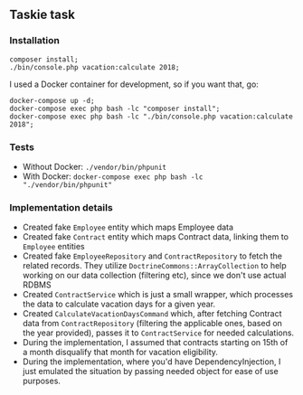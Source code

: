 ## Taskie task

### Installation

```
composer install;
./bin/console.php vacation:calculate 2018;
```

I used a Docker container for development, so if you want that, go:
```
docker-compose up -d;
docker-compose exec php bash -lc "composer install";
docker-compose exec php bash -lc "./bin/console.php vacation:calculate 2018";
```

### Tests

* Without Docker: ```./vendor/bin/phpunit```
* With Docker: ```docker-compose exec php bash -lc "./vendor/bin/phpunit"```

### Implementation details

* Created fake ```Employee``` entity which maps Employee data
* Created fake ```Contract``` entity which maps Contract data, linking them to ```Employee``` entities
* Created fake ```EmployeeRepository``` and ```ContractRepository``` to fetch the related records. They utilize ```DoctrineCommons::ArrayCollection``` to help working on our data collection (filtering etc), since we don't use actual RDBMS
* Created ```ContractService``` which is just a small wrapper, which processes the data to calculate vacation days for a given year.
* Created ```CalculateVacationDaysCommand``` which, after fetching Contract data from ```ContractRepository``` (filtering the applicable ones, based on the year provided), passes it to ```ContractService``` for needed calculations. 
* During the implementation, I assumed that contracts starting on 15th of a month disqualify that month for vacation eligibility.
* During the implementation, where you'd have DependencyInjection, I just emulated the situation by passing needed object for ease of use purposes. 
